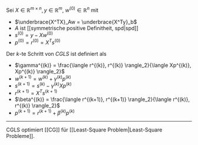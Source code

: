 Sei $X \in \mathbb{R}^{m \times n}, y \in \mathbb{R}^m$, $w^{(0)} \in \mathbb{R}^n$ mit
- $\underbrace{X^TX}_Aw = \underbrace{X^Ty}_b$
- $A$ ist [[symmetrische positive Definitheit, spd|spd]]
- $s^{(0)} = y - Xw^{(0)}$
- $p^{(0)} = r^{(0)} = X^Ts^{(0)}$

Der $k$-te Schritt von *CGLS* ist definiert als
- $\gamma^{(k)} = \frac{\langle r^{(k)}, r^{(k)} \rangle_2}{\langle Xp^{(k)}, Xp^{(k)} \rangle_2}$
- $w^{(k+1)} = w^{(k)} + \gamma^{(k)}p^{(k)}$
- $s^{(k+1)} = s^{(k)} - \gamma^{(k)}Xp^{(k)}$
- $r^{(k+1)} = X^Ts^{(k+1)}$
- $\beta^{(k)} = \frac{\langle r^{(k+1)}, r^{(k+1)} \rangle_2}{\langle r^{(k)}, r^{(k)} \rangle_2}$
- $p^{(k+1)} = r^{(k+1)} + \beta^{(k)}p^{(k)}$

---

CGLS optimiert [[CG]] für [[Least-Square Problem|Least-Square Probleme]].